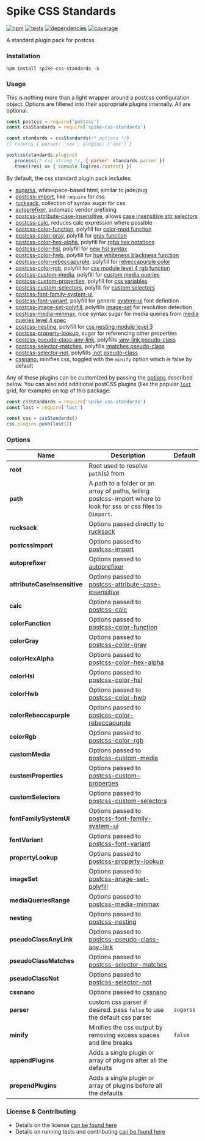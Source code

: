 # Spike CSS Standards

[![npm](https://img.shields.io/npm/v/spike-css-standards.svg?style=flat-square)](https://npmjs.com/package/spike-css-standards)
[![tests](https://img.shields.io/travis/static-dev/spike-css-standards.svg?style=flat-square)](https://travis-ci.org/static-dev/spike-css-standards?branch=master)
[![dependencies](https://img.shields.io/david/static-dev/spike-css-standards.svg?style=flat-square)](https://david-dm.org/static-dev/spike-css-standards)
[![coverage](https://img.shields.io/coveralls/static-dev/spike-css-standards.svg?style=flat-square)](https://coveralls.io/r/static-dev/spike-css-standards?branch=master)

A standard plugin pack for postcss

### Installation

`npm install spike-css-standards -S`

### Usage

This is nothing more than a light wrapper around a postcss configuration object. Options are filtered into their appropriate plugins internally. All are optional.

```js
const postcss = require('postcss')
const cssStandards = require('spike-css-standards')

const standards = cssStandards(/* options */)
// returns { parser: 'xxx', plugins: ['xxx'] }

postcss(standards.plugins)
  .process(/* css string */, { parser: standards.parser })
  .then((res) => { console.log(res.content) })

```

By default, the css standard plugin pack includes:

- [sugarss](https://github.com/postcss/sugarss), whitespace-based html, similar to jade/pug
- [postcss-import](https://github.com/postcss/postcss-import), like `require` for css
- [rucksack](https://simplaio.github.io/rucksack/), collection of syntax sugar for css
- [autoprefixer](https://github.com/postcss/autoprefixer), automatic vendor prefixing
- [postcss-attribute-case-insensitive](https://github.com/Semigradsky/postcss-attribute-case-insensitive), allows [case insensitive attr selectors](https://www.w3.org/TR/selectors4/#attribute-case)
- [postcss-calc](https://github.com/postcss/postcss-calc), reduces calc expression where possible
- [postcss-color-function](https://github.com/postcss/postcss-color-function), polyfill for [color-mod function](https://drafts.csswg.org/css-color/#modifying-colors)
- [postcss-color-gray](https://github.com/postcss/postcss-color-gray), polyfill for [gray function](https://drafts.csswg.org/css-color/#grays)
- [postcss-color-hex-alpha](https://github.com/postcss/postcss-color-hex-alpha), polyfill for [rgba hex notations](https://github.com/postcss/postcss-color-hex-alpha)
- [postcss-color-hsl](https://github.com/dmarchena/postcss-color-hsl), polyfill for [new hsl syntax](https://drafts.csswg.org/css-color/#the-hsl-notation)
- [postcss-color-hwb](https://github.com/postcss/postcss-color-hwb), polyfill for [hue whiteness blackness function](https://drafts.csswg.org/css-color/#the-hwb-notation)
- [postcss-color-rebeccapurple](https://github.com/postcss/postcss-color-rebeccapurple), polyfill for [rebeccapurple color](https://drafts.csswg.org/css-color/#valdef-color-rebeccapurple)
- [postcss-color-rgb](https://github.com/dmarchena/postcss-color-rgb), polyfill for [css module level 4 rgb function](https://drafts.csswg.org/css-color/#funcdef-rgb)
- [postcss-custom-media](https://github.com/postcss/postcss-custom-media), polyfill for [custom media queries](https://drafts.csswg.org/mediaqueries-5/#custom-mq)
- [postcss-custom-properties](https://github.com/postcss/postcss-custom-properties), polyfill for [css variables](https://www.w3.org/TR/css-variables/)
- [postcss-custom-selectors](https://github.com/postcss/postcss-custom-selectors), polyfill for [custom selectors](https://drafts.csswg.org/css-extensions/#custom-selectors)
- [postcss-font-family-system-ui](https://github.com/JLHwung/postcss-font-family-system-ui), 
- [postcss-font-variant](https://drafts.csswg.org/css-fonts-4/#system-ui-def), polyfill for generic [system-ui](https://github.com/JLHwung/postcss-font-family-system-ui) font definition
- [postcss-image-set-polyfill](https://github.com/SuperOl3g/postcss-image-set-polyfill), polyfills [image-set](https://drafts.csswg.org/css-images-3/#image-set-notation) for resolution detection
- [postcss-media-minmax](https://github.com/postcss/postcss-media-minmax), nice syntax sugar for media queries from [media queries level 4 spec](https://drafts.csswg.org/mediaqueries/#mq-range-context)
- [postcss-nesting](https://github.com/jonathantneal/postcss-nesting), polyfill for [css nesting module level 3](http://tabatkins.github.io/specs/css-nesting/)
- [postcss-property-lookup](https://github.com/simonsmith/postcss-property-lookup), sugar for referencing other properties
- [postcss-pseudo-class-any-link](https://github.com/jonathantneal/postcss-pseudo-class-any-link), polyfills [:any-link pseudo-class](https://drafts.csswg.org/selectors/#any-link-pseudo)
- [postcss-selector-matches](https://github.com/postcss/postcss-selector-matches), polyfills [:matches pseudo-class](https://drafts.csswg.org/selectors-4/#matches)
- [postcss-selector-not](https://github.com/postcss/postcss-selector-not), polyfills [:not pseudo-class](https://drafts.csswg.org/selectors-4/#negation)
- [cssnano](http://cssnano.co/), minifies css, toggled with the `minify` option which is false by default

Any of these plugins can be customized by passing the [options](#options) described below. You can also add additional postCSS plugins (like the popular [`lost`](https://github.com/peterramsing/lost) grid, for example) on top of this package:

```js
const cssStandards = require('spike-css-standards')
const lost = require('lost')

const css = cssStandards()
css.plugins.push(lost())
```

### Options

| Name | Description | Default |
| ---- | ----------- | ------- |
| **root** | Root used to resolve `path`(s) from | |
| **path** | A path to a folder or an array of paths, telling postcss-import where to look for sss or css files to `@import`. | |
| **rucksack** | Options passed directly to [rucksack](http://simplaio.github.io/rucksack/docs/#options) | |
| **postcssImport** | Options passed to [postcss-import](https://github.com/postcss/postcss-import) | |
| **autoprefixer** | Options passed to [autoprefixer](https://github.com/postcss/autoprefixer) | |
| **attributeCaseInsensitive** | Options passed to [postcss-attribute-case-insensitive](https://github.com/Semigradsky/postcss-attribute-case-insensitive) | |
| **calc** | Options passed to [postcss-calc](https://github.com/postcss/postcss-calc) | |
| **colorFunction** | Options passed to [postcss-color-function](https://github.com/postcss/postcss-color-function) | |
| **colorGray** | Options passed to [postcss-color-gray](https://github.com/postcss/postcss-color-gray) | |
| **colorHexAlpha** | Options passed to [postcss-color-hex-alpha](https://github.com/postcss/postcss-color-hex-alpha) | |
| **colorHsl** | Options passed to [postcss-color-hsl](https://github.com/dmarchena/postcss-color-hsl) | |
| **colorHwb** | Options passed to [postcss-color-hwb](https://github.com/postcss/postcss-color-hwb) | |
| **colorRebeccapurple** | Options passed to [postcss-color-rebeccapurple](https://github.com/postcss/postcss-color-rebeccapurple) | |
| **colorRgb** | Options passed to [postcss-color-rgb](https://github.com/dmarchena/postcss-color-rgb) | |
| **customMedia** | Options passed to [postcss-custom-media](https://github.com/postcss/postcss-custom-media) | |
| **customProperties** | Options passed to [postcss-custom-properties](https://github.com/postcss/postcss-custom-properties) | |
| **customSelectors** | Options passed to [postcss-custom-selectors](https://github.com/postcss/postcss-custom-selectors) | |
| **fontFamilySystemUi** | Options passed to [postcss-font-family-system-ui](https://github.com/JLHwung/postcss-font-family-system-ui) | |
| **fontVariant** | Options passed to [postcss-font-variant](https://drafts.csswg.org/css-fonts-4/#system-ui-def) | |
| **propertyLookup** | Options passed to [postcss-property-lookup](https://github.com/simonsmith/postcss-property-lookup) | |
| **imageSet** | Options passed to [postcss-image-set-polyfill](https://github.com/SuperOl3g/postcss-image-set-polyfill) | |
| **mediaQueriesRange** | Options passed to [postcss-media-minmax](https://github.com/postcss/postcss-media-minmax) | |
| **nesting** | Options passed to [postcss-nesting](https://github.com/jonathantneal/postcss-nesting) | |
| **pseudoClassAnyLink** | Options passed to [postcss-pseudo-class-any-link](https://github.com/jonathantneal/postcss-pseudo-class-any-link) | |
| **pseudoClassMatches** | Options passed to [postcss-selector-matches](https://github.com/postcss/postcss-selector-matches) | |
| **pseudoClassNot** | Options passed to [postcss-selector-not](https://github.com/postcss/postcss-selector-not) | |
| **cssnano** | Options passed to [cssnano](http://cssnano.co/) | |
| **parser** | custom css parser if desired. pass `false` to use the default css parser | `sugarss` |
| **minify** | Minifies the css output by removing excess spaces and line breaks | `false` |
| **appendPlugins** | Adds a single plugin or array of plugins after all the defaults | |
| **prependPlugins** | Adds a single plugin or array of plugins before all the defaults | |

### License & Contributing

- Details on the license [can be found here](LICENSE.md)
- Details on running tests and contributing [can be found here](contributing.md)
